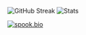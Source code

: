 <p align="center">
  
![GitHub Streak](https://streak-stats.demolab.com/?user=spookbio-bot)
![Stats](https://github-readme-stats.vercel.app/api/top-langs/?username=spookbio-bot&layout=compact&theme=tokyonight)
</p>

[![spook.bio](https://spook.bio/MainLogo.png)](https://prp.bio/)
